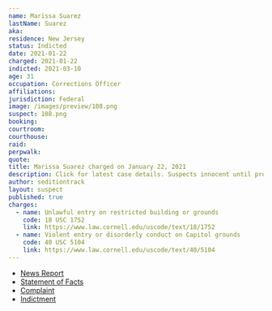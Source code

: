 ```yaml
---
name: Marissa Suarez
lastName: Suarez
aka:
residence: New Jersey
status: Indicted
date: 2021-01-22
charged: 2021-01-22
indicted: 2021-03-10
age: 31
occupation: Corrections Officer
affiliations:
jurisdiction: Federal
image: /images/preview/108.png
suspect: 108.png
booking:
courtroom:
courthouse:
raid:
perpwalk:
quote:
title: Marissa Suarez charged on January 22, 2021
description: Click for latest case details. Suspects innocent until proven guilty.
author: seditiontrack
layout: suspect
published: true
charges:
  - name: Unlawful entry on restricted building or grounds
    code: 18 USC 1752
    link: https://www.law.cornell.edu/uscode/text/18/1752
  - name: Violent entry or disorderly conduct on Capitol grounds
    code: 40 USC 5104
    link: https://www.law.cornell.edu/uscode/text/40/5104
---
```


- [News Report](https://www.nj.com/news/2021/01/jail-guard-from-nj-took-time-off-to-riot-in-dc-fbi-says.html)
- [Statement of Facts](https://www.justice.gov/opa/page/file/1359596/download)
- [Complaint](https://www.justice.gov/opa/page/file/1359596/download)
- [Indictment](https://www.justice.gov/usao-dc/case-multi-defendant/file/1379936/download)

